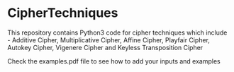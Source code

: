 # CipherTechniques
This repository contains Python3 code for cipher techniques which include - Additive Cipher, Multiplicative Cipher, Affine Cipher, Playfair Cipher, Autokey Cipher, Vigenere Cipher and Keyless Transposition Cipher

Check the examples.pdf file to see how to add your inputs and examples
